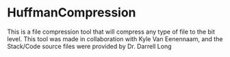 # HuffmanCompression
This is a file compression tool that will compress any type of file to the bit level. This tool was made in collaboration with Kyle Van Eenennaam, and the Stack/Code source files were provided by Dr. Darrell Long
